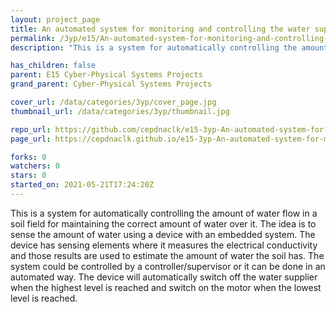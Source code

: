 ```yaml
---
layout: project_page
title: An automated system for monitoring and controlling the water supply to a large farmland
permalink: /3yp/e15/An-automated-system-for-monitoring-and-controlling-the-water-supply-to-a-large-farmland
description: "This is a system for automatically controlling the amount of water flow in a soil field for maintaining the correct amount of water over it. The idea is to sense the amount of water using a device with an embedded system. The device has sensing elements where it measures the electrical conductivity and those results are used to estimate the amount of water the soil has. The system could be controlled by a controller/supervisor or it can be done in an automated way. The device will automatically switch off the water supplier when the highest level is reached and switch on the motor when the lowest level is reached."

has_children: false
parent: E15 Cyber-Physical Systems Projects
grand_parent: Cyber-Physical Systems Projects

cover_url: /data/categories/3yp/cover_page.jpg
thumbnail_url: /data/categories/3yp/thumbnail.jpg

repo_url: https://github.com/cepdnaclk/e15-3yp-An-automated-system-for-monitoring-and-controlling-the-water-supply-to-a-large-farmland
page_url: https://cepdnaclk.github.io/e15-3yp-An-automated-system-for-monitoring-and-controlling-the-water-supply-to-a-large-farmland

forks: 0
watchers: 0
stars: 0
started_on: 2021-05-21T17:24:20Z
---
```

This is a system for automatically controlling the amount of water flow in a soil field for maintaining the correct amount of water over it. The idea is to sense the amount of water using a device with an embedded system. The device has sensing elements where it measures the electrical conductivity and those results are used to estimate the amount of water the soil has. The system could be controlled by a controller/supervisor or it can be done in an automated way. The device will automatically switch off the water supplier when the highest level is reached and switch on the motor when the lowest level is reached.

